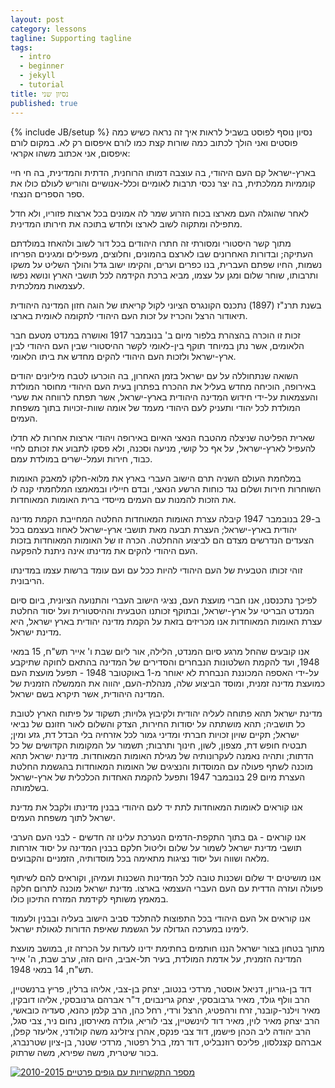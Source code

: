 ```yaml
---
layout: post
category: lessons
tagline: Supporting tagline
tags: 
  - intro
  - beginner
  - jekyll
  - tutorial
title: נסיון שני
published: true
---
```


{% include JB/setup %}
נסיון נוסף לפוסט בשביל לראות איך זה נראה כשיש כמה פוסטים
ואני הולך לכתוב כמה שורות
קצת כמו לורם איפסום רק לא.
במקום לורם איפסום, אני אכתוב משהו אקראי:

בארץ-ישראל קם העם היהודי, בה עוצבה דמותו הרוחנית, הדתית והמדינית, בה חי חיי קוממיות ממלכתית, בה יצר נכסי תרבות לאומיים וכלל-אנושיים והוריש לעולם כולו את ספר הספרים הנצחי. 

לאחר שהוגלה העם מארצו בכוח הזרוע שמר לה אמונים בכל ארצות פזוריו, ולא חדל מתפילה ומתקוה לשוב לארצו ולחדש בתוכה את חירותו המדינית. 

מתוך קשר היסטורי ומסורתי זה חתרו היהודים בכל דור לשוב ולהאחז במולדתם העתיקה; ובדורות האחרונים שבו לארצם בהמונים, וחלוצים, מעפילים ומגינים הפריחו נשמות, החיו שפתם העברית, בנו כפרים וערים, והקימו ישוב גדל והולך השליט על משקו ותרבותו, שוחר שלום ומגן על עצמו, מביא ברכת הקידמה לכל תושבי הארץ ונושא נפשו לעצמאות ממלכתית. 

בשנת תרנ"ז (1897) נתכנס הקונגרס הציוני לקול קריאתו של הוגה חזון המדינה היהודית תיאודור הרצל והכריז על זכות העם היהודי לתקומה לאומית בארצו. 

זכות זו הוכרה בהצהרת בלפור מיום ב' בנובמבר 1917 ואושרה במנדט מטעם חבר הלאומים, אשר נתן במיוחד תוקף בין-לאומי לקשר ההיסטורי שבין העם היהודי לבין ארץ-ישראל ולזכות העם היהודי להקים מחדש את ביתו הלאומי. 

השואה שנתחוללה על עם ישראל בזמן האחרון, בה הוכרעו לטבח מיליונים יהודים באירופה, הוכיחה מחדש בעליל את ההכרח בפתרון בעית העם היהודי מחוסר המולדת והעצמאות על-ידי חידוש המדינה היהודית בארץ-ישראל, אשר תפתח לרווחה את שערי המולדת לכל יהודי ותעניק לעם היהודי מעמד של אומה שוות-זכויות בתוך משפחת העמים. 

שארית הפליטה שניצלה מהטבח הנאצי האיום באירופה ויהודי ארצות אחרות לא חדלו להעפיל לארץ-ישראל, על אף כל קושי, מניעה וסכנה, ולא פסקו לתבוע את זכותם לחיי כבוד, חירות ועמל-ישרים במולדת עמם. 

במלחמת העולם השניה תרם הישוב העברי בארץ את מלוא-חלקו למאבק האומות השוחרות חירות ושלום נגד כוחות הרשע הנאצי, ובדם חייליו ובמאמצו המלחמתי קנה לו את הזכות להמנות עם העמים מייסדי ברית האומות המאוחדות. 

ב-29 בנובמבר 1947 קיבלה עצרת האומות המאוחדות החלטה המחייבת הקמת מדינה יהודית בארץ-ישראל; העצרת תבעה מאת תושבי ארץ-ישראל לאחוז בעצמם בכל הצעדים הנדרשים מצדם הם לביצוע ההחלטה. הכרה זו של האומות המאוחדות בזכות העם היהודי להקים את מדינתו אינה ניתנת להפקעה. 

זוהי זכותו הטבעית של העם היהודי להיות ככל עם ועם עומד ברשות עצמו במדינתו הריבונית. 

לפיכך נתכנסנו, אנו חברי מועצת העם, נציגי הישוב העברי והתנועה הציונית, ביום סיום המנדט הבריטי על ארץ-ישראל, ובתוקף זכותנו הטבעית וההיסטורית ועל יסוד החלטת עצרת האומות המאוחדות אנו מכריזים בזאת על הקמת מדינה יהודית בארץ ישראל, היא מדינת ישראל. 

אנו קובעים שהחל מרגע סיום המנדט, הלילה, אור ליום שבת ו' אייר תש"ח, 15 במאי 1948, ועד להקמת  השלטונות הנבחרים והסדירים של המדינה בהתאם לחוקה שתיקבע על-ידי האספה המכוננת הנבחרת לא יאוחר מ-1 באוקטובר 1948 - תפעל מועצת העם כמועצת מדינה זמנית, ומוסד הביצוע שלה, מנהלת-העם, יהווה את הממשלה הזמנית של המדינה היהודית, אשר תיקרא בשם ישראל. 

מדינת ישראל תהא פתוחה לעליה יהודית ולקיבוץ גלויות; תשקוד על פיתוח הארץ לטובת כל תושביה; תהא מושתתה על יסודות החירות, הצדק והשלום לאור חזונם של נביאי ישראל; תקיים שויון זכויות חברתי ומדיני גמור לכל אזרחיה בלי הבדל דת, גזע ומין;  תבטיח חופש דת, מצפון, לשון, חינוך ותרבות; תשמור על המקומות הקדושים של כל הדתות; ותהיה   נאמנה לעקרונותיה של מגילת האומות המאוחדות. מדינת ישראל תהא מוכנה לשתף פעולה עם המוסדות והנציגים של האומות המאוחדות בהגשמת החלטת העצרת מיום 29 בנובמבר 1947 ותפעל להקמת האחדות הכלכלית של ארץ-ישראל בשלמותה. 

אנו קוראים לאומות המאוחדות לתת יד לעם היהודי בבנין מדינתו ולקבל את מדינת ישראל לתוך משפחת העמים. 

אנו קוראים - גם בתוך התקפת-הדמים הנערכת עלינו זה חדשים - לבני העם הערבי תושבי מדינת ישראל לשמור על שלום וליטול חלקם בבנין המדינה על יסוד אזרחות מלאה ושווה ועל יסוד נציגות מתאימה בכל מוסדותיה, הזמניים והקבועים. 

אנו מושיטים יד שלום ושכנות טובה לכל המדינות השכנות ועמיהן, וקוראים להם לשיתוף פעולה ועזרה הדדית עם העם העברי העצמאי בארצו. מדינת ישראל מוכנה לתרום חלקה במאמץ משותף לקידמת המזרח התיכון כולו. 

אנו קוראים אל העם היהודי בכל התפוצות להתלכד סביב הישוב בעליה ובבנין ולעמוד לימינו במערכה הגדולה על הגשמת שאיפת הדורות לגאולת ישראל. 

מתוך בטחון בצור ישראל הננו חותמים בחתימת ידינו לעדות על הכרזה זו, במושב מועצת המדינה הזמנית, על אדמת המולדת, בעיר תל-אביב, היום הזה, ערב שבת, ה' אייר תש"ח, 14 במאי 1948. 
 

דוד בן-גוריון, דניאל אוסטר, מרדכי בנטוב, יצחק בן-צבי, אליהו ברלין, פריץ ברנשטיין, הרב וולף גולד, מאיר גרבובסקי, יצחק גרינבוים, ד"ר אברהם גרנובסקי, אליהו דובקין, מאיר וילנר-קובנר, זרח ורהפטיג, הרצל ורדי, רחל כהן, הרב קלמן כהנא, סעדיה כובאשי, הרב יצחק מאיר לוין, מאיר דוד לוינשטיין, צבי לוריא, גולדה מאירסון, נחום ניר, צבי סגל, הרב יהודה ליב הכהן פישמן, דוד צבי פנקס, אהרן ציזלינג משה קולודני, אליעזר קפלן, אברהם קצנלסון, פליכס רוזנבליט, דוד רמז, ברל רפטור, מרדכי שטנר, בן-ציון שטרנברג, בכור שיטרית, משה שפירא, משה שרתוק.

<script type='text/javascript' src='https://public.tableau.com/javascripts/api/viz_v1.js'></script><div class='tableauPlaceholder' style='width: 982px; height: 742px;'><noscript><a href='#'><img alt='מספר התקשרויות עם גופים פרטיים 2010-2015 ' src='https:&#47;&#47;public.tableau.com&#47;static&#47;images&#47;te&#47;test1_465&#47;Sheet3&#47;1_rss.png' style='border: none' /></a></noscript><object class='tableauViz' width='982' height='742' style='display:none;'><param name='host_url' value='https%3A%2F%2Fpublic.tableau.com%2F' /> <param name='site_root' value='' /><param name='name' value='test1_465&#47;Sheet3' /><param name='tabs' value='no' /><param name='toolbar' value='yes' /><param name='static_image' value='https:&#47;&#47;public.tableau.com&#47;static&#47;images&#47;te&#47;test1_465&#47;Sheet3&#47;1.png' /> <param name='animate_transition' value='yes' /><param name='display_static_image' value='yes' /><param name='display_spinner' value='yes' /><param name='display_overlay' value='yes' /><param name='display_count' value='yes' /><param name='showVizHome' value='no' /><param name='showTabs' value='y' /><param name='bootstrapWhenNotified' value='true' /></object></div>
